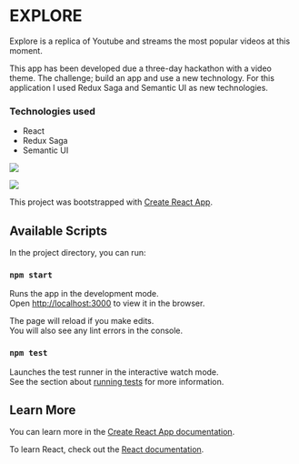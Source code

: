 # EXPLORE

Explore is a replica of Youtube and streams the most popular videos at this moment. 

This app has been developed due a three-day hackathon with a video theme. 
The challenge; build an app and use a new technology.
For this application I used Redux Saga and Semantic UI as new technologies.

### Technologies used
* React
* Redux Saga
* Semantic UI

![](explore-responsive.gif)

![](explore-video-detail.gif)


This project was bootstrapped with [Create React App](https://github.com/facebook/create-react-app).

## Available Scripts

In the project directory, you can run:

### `npm start`

Runs the app in the development mode.<br />
Open [http://localhost:3000](http://localhost:3000) to view it in the browser.

The page will reload if you make edits.<br />
You will also see any lint errors in the console.

### `npm test`

Launches the test runner in the interactive watch mode.<br />
See the section about [running tests](https://facebook.github.io/create-react-app/docs/running-tests) for more information.

## Learn More

You can learn more in the [Create React App documentation](https://facebook.github.io/create-react-app/docs/getting-started).

To learn React, check out the [React documentation](https://reactjs.org/).
